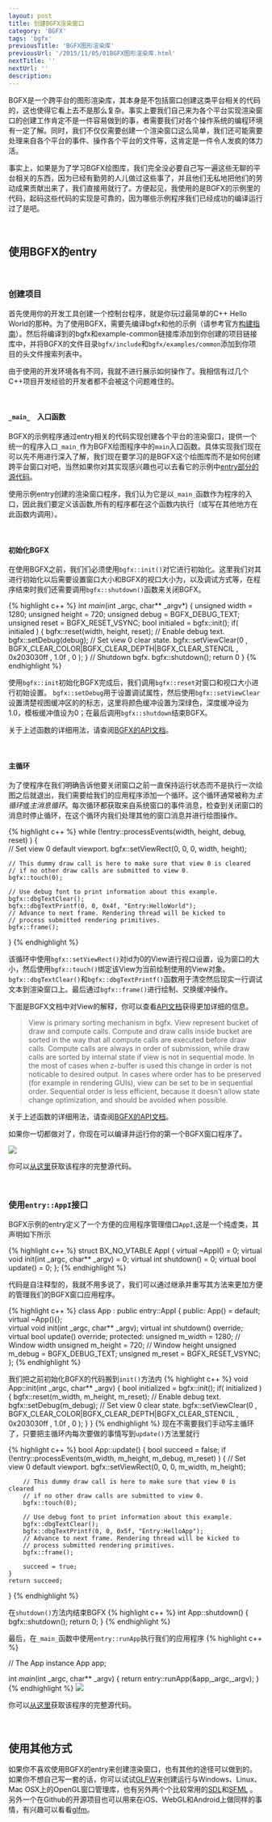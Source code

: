 ```yaml
---
layout: post
title: 创建BGFX渲染窗口
category: 'BGFX'
tags: 'bgfx'
previousTitle: 'BGFX图形渲染库'
previousUrl: '/2015/11/05/01BGFX图形渲染库.html'
nextTitle: ''
nextUrl: ''
description:
---
```


BGFX是一个跨平台的图形渲染库，其本身是不包括窗口创建这类平台相关的代码的，这也使得它看上去不是那么复杂。事实上要我们自己来为各个平台实现渲染窗口的创建工作肯定不是一件容易做到的事，者需要我们对各个操作系统的编程环境有一定了解。同时，我们不仅仅需要创建一个渲染窗口这么简单，我们还可能需要处理来自各个平台的事件、操作各个平台的文件等，这肯定是一件令人发疯的体力活。

事实上，如果是为了学习BGFX绘图库，我们完全没必要自己写一遍这些无聊的平台相关的东西，因为已经有勤劳的人儿做过这些事了，并且他们无私地把他们的劳动成果贡献出来了，我们直接用就行了。方便起见，我使用的是BGFX的示例里的代码，起码这些代码的实现是可靠的，因为哪些示例程序我们已经成功的编译运行过了是吧。

<br>

## 使用BGFX的entry

<br>

### 创建项目

首先使用你的开发工具创建一个控制台程序，就是你玩过最简单的C++ Hello World的那种。为了使用BGFX，需要先编译bgfx和他的示例（请参考官方[构建指南](https://bkaradzic.github.io/bgfx/build.html)）。然后将编译到的bgfx和example-common链接库添加到你创建的项目链接库中，并将BGFX的文件目录`bgfx/include`和`bgfx/examples/common`添加到你项目的头文件搜索列表中。

由于使用的开发环境各有不同，我就不进行展示如何操作了。我相信有过几个C++项目开发经验的开发者都不会被这个问题难住的。

<br>

#### `_main_`　入口函数

BGFX的示例程序通过entry相关的代码实现创建各个平台的渲染窗口，提供一个统一的程序入口`_main_`作为BGFX绘图程序中的`main`入口函数。具体实现我们现在可以先不用进行深入了解，我们现在要学习的是BGFX这个绘图库而不是如何创建跨平台窗口对吧，当然如果你对其实现感兴趣也可以去看它的示例中[entry部分的源代码](https://github.com/bkaradzic/bgfx/tree/master/examples/common/entry)。

使用示例entry创建的渲染窗口程序，我们认为它是以`_main_`函数作为程序的入口，因此我们要定义该函数,所有的程序都在这个函数内执行（或写在其他地方在此函数内调用）。

<br>

#### 初始化BGFX

在使用BGFX之前，我们们必须使用`bgfx::init()`对它进行初始化。这里我们对其进行初始化以后需要设置窗口大小和BGFX的视口大小为，以及调试方式等，在程序结束时我们还需要调用`bgfx::shutdown()`函数来关闭BGFX。

{% highlight c++ %}
int _main_(int _argc, char** _argv*)
{
    unsigned width = 1280;
    unsigned height = 720;
    unsigned debug = BGFX_DEBUG_TEXT;
    unsigned reset = BGFX_RESET_VSYNC;
    bool initialed = bgfx::init();
    if( initialed )
    {
        bgfx::reset(width, height, reset);
        // Enable debug text.
        bgfx::setDebug(debug);
        // Set view 0 clear state.
        bgfx::setViewClear(0
            , BGFX_CLEAR_COLOR|BGFX_CLEAR_DEPTH|BGFX_CLEAR_STENCIL
            , 0x203030ff
            , 1.0f
            , 0
            );
        }
        // Shutdown bgfx.
       bgfx::shutdown();
       return 0
}
{% endhighlight %}

使用`bgfx::init`初始化BGFX完成后，我们调用`bgfx::reset`对窗口和视口大小进行初始设置。
`bgfx::setDebug`用于设置调试属性，然后使用`bgfx::setViewClear`设置清楚视图缓冲区的的标志，这里将颜色缓冲设置为深绿色，深度缓冲设为1.0，模板缓冲值设为0；在最后调用`bgfx::shutdown`结束BGFX。

关于上述函数的详细用法，请查阅[BGFX的API文档](https://bkaradzic.github.io/bgfx/bgfx.html)。

<br>

#### 主循环

为了使程序在我们明确告诉他要关闭窗口之前一直保持运行状态而不是执行一次绘图之后就退出，我们需要给我们的应用程序添加一个循环。这个循环通常被称为*主循环*或*主消息循环*。每次循环都获取来自系统窗口的事件消息，检查到关闭窗口的消息时停止循环，在这个循环内我们处理其他的窗口消息并进行绘图操作。

{% highlight c++ %}
while (!entry::processEvents(width, height, debug, reset) )
{            
    // Set view 0 default viewport.
    bgfx::setViewRect(0, 0, 0, width, height);

    // This dummy draw call is here to make sure that view 0 is cleared
    // if no other draw calls are submitted to view 0.
    bgfx::touch(0);

    // Use debug font to print information about this example.
    bgfx::dbgTextClear();
    bgfx::dbgTextPrintf(0, 0, 0x4f, "Entry:HelloWorld");
    // Advance to next frame. Rendering thread will be kicked to
    // process submitted rendering primitives.
    bgfx::frame();
}
{% endhighlight %}

该循环中使用`bgfx::setViewRect()`对id为0的View进行视口设置，设为窗口的大小，然后使用`bgfx::touch()`绑定该View为当前绘制使用的View对象。
`bgfx::dbgTextClear()`和`bgfx::dbgTextPrintf()`函数用于清空然后现实一行调试文本到渲染窗口上。最后通过`bgfx::frame()`进行绘制、交换缓冲操作。

下面是BGFX文档中对View的解释，你可以查看[API文档](https://bkaradzic.github.io/bgfx/bgfx.html?highlight=touch#views)获得更加详细的信息。

>View is primary sorting mechanism in bgfx. View represent bucket of draw and compute calls. Compute and draw calls inside bucket are sorted in the way that all compute calls are executed before draw calls. Compute calls are always in order of submission, while draw calls are sorted by internal state if view is not in sequential mode. In the most of cases when z-buffer is used this change in order is not noticable to desired output. In cases where order has to be preserved (for example in rendering GUIs), view can be set to be in sequential order. Sequential order is less efficient, because it doesn’t allow state change optimization, and should be avoided when possible.

关于上述函数的详细用法，请查阅[BGFX的API文档](https://bkaradzic.github.io/bgfx/bgfx.html)。

如果你一切都做对了，你现在可以编译并运行你的第一个BGFX窗口程序了。

<img class="post_center_img" src="/assets/img/bgfx/01-HelloWorld/ScreenshotHelloMain.png">

你可以[从这里](/assets/img/bgfx/01-HelloWorld/HelloWorld.cpp)获取该程序的完整源代码。

<br>

### 使用`entry::AppI`接口

BGFX示例的entry定义了一个方便的应用程序管理借口`AppI`,这是一个纯虚类，其声明如下所示

{% highlight c++ %}
struct BX_NO_VTABLE AppI
{
    virtual ~AppI() = 0;
    virtual void init(int _argc, char** _argv) = 0;
    virtual int  shutdown() = 0;
    virtual bool update() = 0;
};
{% endhighlight %}

代码是自注释型的，我就不用多说了，我们可以通过继承并重写其方法来更加方便的管理我们的BGFX窗口应用程序。

{% highlight c++ %}
class App : public entry::AppI
{
public:
    App() = default;
    virtual ~App(){};        
    virtual void init(int _argc, char** _argv);
    virtual int  shutdown() override;
    virtual bool update() override;
protected:
    unsigned m_width  = 1280; // Window width
    unsigned m_height = 720;  // Window height
    unsigned m_debug  = BGFX_DEBUG_TEXT;
    unsigned m_reset   = BGFX_RESET_VSYNC;
};
{% endhighlight %}

我们把之前初始化BGFX的代码搬到`init()`方法内
{% highlight c++ %}
void App::init(int _argc, char** _argv)
{
    bool initialized = bgfx::init();
    if( initialized )
    {
        bgfx::reset(m_width, m_height, m_reset);
        // Enable debug text.
        bgfx::setDebug(m_debug);
        // Set view 0 clear state.
        bgfx::setViewClear(0
            , BGFX_CLEAR_COLOR|BGFX_CLEAR_DEPTH|BGFX_CLEAR_STENCIL
            , 0x203030ff
            , 1.0f
            , 0
            );
    }
}
{% endhighlight %}
现在不需要我们手动写主循环了，只要把主循环内每次要做的事情写到`update()`方法里就行

{% highlight c++ %}
bool App::update()
{
    bool succeed = false;
    if (!entry::processEvents(m_width, m_height, m_debug, m_reset) )
    {
        // Set view 0 default viewport.
        bgfx::setViewRect(0, 0, 0, m_width, m_height);

        // This dummy draw call is here to make sure that view 0 is cleared
        // if no other draw calls are submitted to view 0.
        bgfx::touch(0);

        // Use debug font to print information about this example.
        bgfx::dbgTextClear();
        bgfx::dbgTextPrintf(0, 0, 0x5f, "Entry:HelloApp");
        // Advance to next frame. Rendering thread will be kicked to
        // process submitted rendering primitives.
        bgfx::frame();

        succeed = true;
    }
    return succeed;
}
{% endhighlight %}

在`shutdown()`方法内结束BGFX
{% highlight c++ %}
int  App::shutdown()
{
    bgfx::shutdown();
    return 0;
}
{% endhighlight %}

最后，在`_main_`函数中使用`entry::runApp`执行我们的应用程序
{% highlight c++ %}

// The App instance
App app;

int _main_(int _argc, char** _argv)
{
    return entry::runApp(&app,_argc,_argv);
}
{% endhighlight %}
<img class="post_center_img" src="/assets/img/bgfx/01-HelloWorld/ScreenshotHelloAppI.png">

你可以[从这里](/assets/img/bgfx/01-HelloWorld/HelloApp.cpp)获取该程序的完整源代码。

<br>

## 使用其他方式

如果你不喜欢使用BGFX的entry来创建渲染窗口，也有其他的途径可以做到的。如果你不想自己写一套的话，你可以试试[GLFW](http://www.glfw.org/)来创建运行与Windows、Linux、Mac OSX上的OpenGL窗口管理库，也有另外两个个比较常用的[SDL](https://www.libsdl.org/)和[SFML](http://www.sfml-dev.org/) 。另外一个在Github的开源项目也可以用来在iOS、WebGL和Android上做同样的事情，有兴趣可以看看[glfm](https://github.com/brackeen/glfm)。
